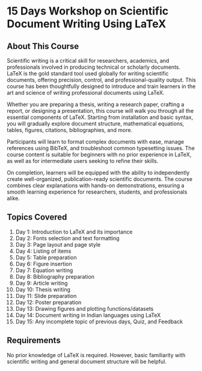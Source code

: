 # 15 Days Workshop on Scientific Document Writing Using LaTeX

## About This Course

Scientific writing is a critical skill for researchers, academics, and professionals involved in producing technical or scholarly documents. LaTeX is the gold standard tool used globally for writing scientific documents, offering precision, control, and professional-quality output. This course has been thoughtfully designed to introduce and train learners in the art and science of writing professional documents using LaTeX.

Whether you are preparing a thesis, writing a research paper, crafting a report, or designing a presentation, this course will walk you through all the essential components of LaTeX. Starting from installation and basic syntax, you will gradually explore document structure, mathematical equations, tables, figures, citations, bibliographies, and more.

Participants will learn to format complex documents with ease, manage references using BibTeX, and troubleshoot common typesetting issues. The course content is suitable for beginners with no prior experience in LaTeX, as well as for intermediate users seeking to refine their skills.

On completion, learners will be equipped with the ability to independently create well-organized, publication-ready scientific documents. The course combines clear explanations with hands-on demonstrations, ensuring a smooth learning experience for researchers, students, and professionals alike.

## Topics Covered

1. Day 1: Introduction to LaTeX and its importance
2. Day 2: Fonts selection and text formatting
3. Day 3: Page layout and page style
4. Day 4: Listing of items
5. Day 5: Table preparation
6. Day 6: Figure insertion
7. Day 7: Equation writing
8. Day 8: Bibliography preparation
9. Day 9: Article writing
10. Day 10: Thesis writing
11. Day 11: Slide preparation
12. Day 12: Poster preparation
13. Day 13: Drawing figures and plotting functions/datasets
14. Day 14: Document writing in Indian languages using LaTeX
15. Day 15: Any incomplete topic of previous days, Quiz, and Feedback

## Requirements

No prior knowledge of LaTeX is required. However, basic familiarity with scientific writing and general document structure will be helpful.